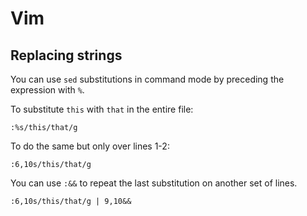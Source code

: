 # Vim

## Replacing strings

You can use `sed` substitutions in command mode by preceding the expression with `%`.

To substitute `this` with `that` in the entire file:
```
:%s/this/that/g
```

To do the same but only over lines 1-2:
```
:6,10s/this/that/g
```

You can use `:&&` to repeat the last substitution on another set of lines.
```
:6,10s/this/that/g | 9,10&&
``` 
